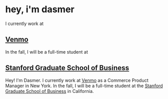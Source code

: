 <link rel="stylesheet" href="stylesheets/main-style.css">
<link rel="stylesheet" href="https://cdnjs.cloudflare.com/ajax/libs/font-awesome/4.7.0/css/font-awesome.min.css">


# hey, i'm dasmer

I currently work at

## [Venmo][2]

In the fall, I will be a full-time student at

## [Stanford Graduate School of Business][1]



Hey! I'm Dasmer. I currently work at [Venmo][2] as a Commerce Product Manager in New York. In the fall, I will be a full-time student at the [Stanford Graduate School of Business][1] in California.


<p align="center">
<a href="https://twitter.com/dasmersingh" class="fa fa-twitter"></a>
<a href="https://www.linkedin.com/in/dasmer" class="fa fa-linkedin"></a>
<a href="mailto:hello@dasmer.com" class="fa fa-envelope"></a>
</p>

[1]: https://www.gsb.stanford.edu/
[2]: https://www.venmo.com
